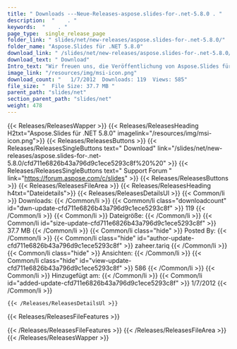 ```yaml
---
title: " Downloads ---Neue-Releases-aspose.slides-for-.net-5.8.0 . "
description:  "    . " 
keywords:  "    . " 
page_type:  single_release_page
folder_link: " slides/net/new-releases/aspose.slides-for-.net-5.8.0/"
folder_name: "Aspose.Slides für .NET 5.8.0"
download_link: " /slides/net/new-releases/aspose.slides-for-.net-5.8.0/cfd711e6826b43a796d9c1ece5293c8f"
download_text: " Download"
Intro_text: "Wir freuen uns, die Veröffentlichung von Aspose.Slides für .NET bekannt zu geben. Das Folgende ist..."
image_link: "/resources/img/msi-icon.png"
download_count: "   1/7/2012  Downloads: 119  Views: 585"
file_size: "  File Size: 37.7 MB "
parent_path: "slides/net"
section_parent_path: "slides/net"
weight: 478
---
```


{{< Releases/ReleasesWapper >}}
  {{< Releases/ReleasesHeading H2txt="Aspose.Slides für .NET 5.8.0" imagelink="/resources/img/msi-icon.png">}}
  {{< Releases/ReleasesButtons >}}
    {{< Releases/ReleasesSingleButtons text=" Download" link="/slides/net/new-releases/aspose.slides-for-.net-5.8.0/cfd711e6826b43a796d9c1ece5293c8f%20%20" >}}
    {{< Releases/ReleasesSingleButtons text=" Support Forum " link="https://forum.aspose.com/c/slides" >}}
  {{< Releases/ReleasesButtons >}}
  {{< Releases/ReleasesFileArea >}}
    {{< Releases/ReleasesHeading h4txt="Dateidetails">}}
    {{< Releases/ReleasesDetailsUl >}}
            {{< Common/li >}} Downloads: {{< /Common/li >}}
      {{< Common/li class="downloadcount" id="dwn-update-cfd711e6826b43a796d9c1ece5293c8f" >}} 119 {{< /Common/li >}}
      {{< Common/li >}} Dateigröße: {{< /Common/li >}}
      {{< Common/li id="size-update-cfd711e6826b43a796d9c1ece5293c8f" >}} 37.7 MB {{< /Common/li >}} 
      {{< Common/li  class="hide" >}} Posted By: {{< /Common/li >}} 
      {{< Common/li class="hide" id="author-update-cfd711e6826b43a796d9c1ece5293c8f" >}} zaheer.tariq {{< /Common/li >}}
      {{< Common/li class="hide" >}} Ansichten: {{< /Common/li >}}
      {{< Common/li class="hide" id="view-update-cfd711e6826b43a796d9c1ece5293c8f" >}} 586 {{< /Common/li >}}
      {{< Common/li >}} Hinzugefügt am: {{< /Common/li >}}
      {{< Common/li id="added-update-cfd711e6826b43a796d9c1ece5293c8f" >}} 1/7/2012 {{< /Common/li >}} 

    {{< /Releases/ReleasesDetailsUl >}}

  {{< Releases/ReleasesFileFeatures >}}
      
  {{< /Releases/ReleasesFileFeatures >}}
 {{< /Releases/ReleasesFileArea >}}
{{< /Releases/ReleasesWapper >}}



